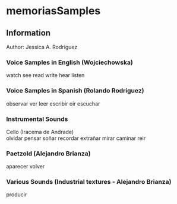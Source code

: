 # memoriasSamples

## Information <br/>

Author: Jessica A. Rodríguez <br/>

### Voice Samples in English (Wojciechowska) <br/>
watch see read write hear listen <br/>

### Voice Samples in Spanish (Rolando Rodríguez) <br/>
observar ver leer escribir oir escuchar <br/>

### Instrumental Sounds <br/>
Cello (Iracema de Andrade) <br/>
olvidar pensar soñar recordar extrañar mirar caminar reir <br/>

### Paetzold (Alejandro Brianza) <br/>
aparecer volver

### Various Sounds (Industrial textures - Alejandro Brianza) <br/>
producir <br/>
